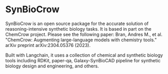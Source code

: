 # SynBioCrow
SynBioCrow is an open source package for the accurate solution of reasoning-intensive synthetic biology tasks. It is based in part on the ChemCrow project. Please see the following paper: Bran, Andres M., et al. "ChemCrow: Augmenting large-language models with chemistry tools." arXiv preprint arXiv:2304.05376 (2023).

Built with Langchain, it uses a collection of chemical and synthetic biology tools including RDKit, paper-qa, Galaxy-SynBioCAD pipeline for synthetic biology design and engineering, and others.
